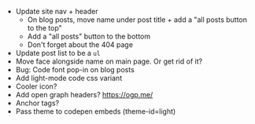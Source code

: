 - Update site nav + header
  - On blog posts, move name under post title + add a "all posts button to the top"
  - Add a "all posts" button to the bottom
  - Don't forget about the 404 page
- Update post list to be a `ul`
- Move face alongside name on main page. Or get rid of it?
- Bug: Code font pop-in on blog posts
- Add light-mode code css variant
- Cooler icon?
- Add open graph headers? https://ogp.me/
- Anchor tags?
- Pass theme to codepen embeds (theme-id=light)
